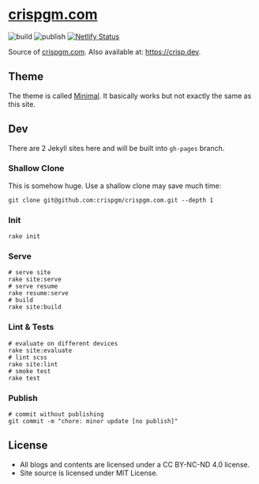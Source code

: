 # [crispgm.com](crispgm.com)

![build](https://github.com/crispgm/crispgm.com/workflows/build/badge.svg)
![publish](https://github.com/crispgm/crispgm.com/workflows/publish/badge.svg)
[![Netlify Status](https://api.netlify.com/api/v1/badges/3cb069fc-ecc9-4da8-8ad1-435a9a75bee7/deploy-status)](https://app.netlify.com/sites/crispgm/deploys)

Source of [crispgm.com](https://crispgm.com/). Also available at: <https://crisp.dev>.

## Theme

The theme is called [Minimal](https://github.com/crispgm/minimal). It basically works but not exactly the same as this site.

## Dev

There are 2 Jekyll sites here and will be built into `gh-pages` branch.

### Shallow Clone

This is somehow huge. Use a shallow clone may save much time:

```shell
git clone git@github.com:crispgm/crispgm.com.git --depth 1
```

### Init

```shell
rake init
```

### Serve

```shell
# serve site
rake site:serve
# serve resume
rake resume:serve
# build
rake site:build
```

### Lint & Tests

```shell
# evaluate on different devices
rake site:evaluate
# lint scss
rake site:lint
# smoke test
rake test
```

### Publish

```shell
# commit without publishing
git commit -m "chore: minor update [no publish]"
```

## License

* All blogs and contents are licensed under a CC BY-NC-ND 4.0 license.
* Site source is licensed under MIT License.
